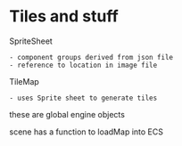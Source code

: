 # Tiles and stuff

SpriteSheet 

    - component groups derived from json file
    - reference to location in image file


TileMap

    - uses Sprite sheet to generate tiles


these are global engine objects

scene has a function to loadMap into ECS
